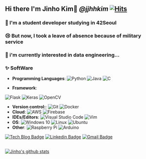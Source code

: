 ## Hi there I'm Jinho Kim👋 ***@jjhhkim*** [![Hits](https://hits.seeyoufarm.com/api/count/incr/badge.svg?url=https%3A%2F%2Fgithub.com%2Fkimjinho1)](https://hits.seeyoufarm.com)

<!--
[![Solved.ac
프로필](http://mazassumnida.wtf/api/v2/generate_badge?boj=jjhhkim)](https://solved.ac/jjhhkim)

[![jinhokim's 42 stats](https://badge42.herokuapp.com/api/stats/jinhokim)](https://github.com/JaeSeoKim/badge42)  
-->

### 🔭 I'm a student developer studying in 42Seoul

### 😢 But now, I took a leave of absence because of military service

### 🚀 i'm currently interested in data engineering...
<!-- ### 😄 You can check my CV [here](https://www.notion.so/Jinho-Kim-b84a37e6fa414a0593d2d6d42e854370)   -->

<!--
### 🎓 Education  
* Undergraduate student in Dept. of Electronics Engineering, Incheon National University (2017.03 ~)  
* Expected date of graduation: 2023.02

<img src="https://img.shields.io/badge/PyTorch-EE4C2C?style=flat-square&logo=PyTorch&logoColor=white"/></a>
-->

### ✨ SoftWare
* **Programming Languages**: 
![Python](https://img.shields.io/badge/python-%2314354C.svg?style=flat-square&logo=python&logoColor=white)
![Java](https://img.shields.io/badge/java-%23ED8B00.svg?style=flat-square&logo=java&logoColor=white)
![C](https://img.shields.io/badge/c-%2300599C.svg?style=flat-square&logo=c&logoColor=white)
<!-- ![R](https://img.shields.io/badge/r-%23276DC3.svg?style=flat-square&logo=r&logoColor=white) -->
<!-- ![Dart](https://img.shields.io/badge/dart-%230175C2.svg?style=flat-square&logo=dart&logoColor=white) -->
* **Framework**: 
<!-- ![TensorFlow](https://img.shields.io/badge/TensorFlow-%23FF6F00.svg?style=flat-square&logo=TensorFlow&logoColor=white) -->
![Flask](https://img.shields.io/badge/flask-%23000.svg?style=flat-square&logo=flask&logoColor=white)
![Keras](https://img.shields.io/badge/Keras-%23D00000.svg?style=flat-square&logo=Keras&logoColor=white)
![OpenCV](https://img.shields.io/badge/opencv-%23white.svg?style=flat-square&logo=opencv&logoColor=white)
<!-- ![Flutter](https://img.shields.io/badge/Flutter-%2302569B.svg?style=flat-square&logo=Flutter&logoColor=white) -->
* **Version control:**: 
![Git](https://img.shields.io/badge/git-%23F05033.svg?style=flat-square&logo=git&logoColor=white)
![Docker](https://img.shields.io/badge/docker-%230db7ed.svg?style=flat-square&logo=docker&logoColor=white)
* **Cloud**:
![AWS](https://img.shields.io/badge/AWS-%23FF9900.svg?style=flat-square&logo=amazon-aws&logoColor=white)
![Firebase](https://img.shields.io/badge/firebase-%23039BE5.svg?style=flat-square&logo=firebase)
* **IDEs/Editors**:
![Visual Studio Code](https://img.shields.io/badge/VisualStudioCode-0078d7.svg?style=flat-square&logo=visual-studio-code&logoColor=white)
![Vim](https://img.shields.io/badge/VIM-%2311AB00.svg?style=flat-square&logo=vim&logoColor=white)
* **OS**: 
![Windows 10](https://img.shields.io/badge/Windows-0078D6?style=flat-square&logo=windows&logoColor=white)
![Linux](https://img.shields.io/badge/Linux-FCC624?style=flat-square&logo=linux&logoColor=black)
![Ubuntu](https://img.shields.io/badge/Ubuntu-E95420?style=flat-square&logo=ubuntu&logoColor=white)
* **Other**: 
![Raspberry Pi](https://img.shields.io/badge/-RaspberryPi-C51A4A?style=flat-square&logo=Raspberry-Pi)
![Arduino](https://img.shields.io/badge/-Arduino-00979D?style=flat-square&logo=Arduino&logoColor=white)


[![Tech Blog Badge](http://img.shields.io/badge/-Tech%20blog-black?style=flat-square&logo=github&link=https://jinho-study.tistory.com//)](https://jinho-study.tistory.com//) [![Linkedin Badge](https://img.shields.io/badge/-LinkedIn-blue?style=flat-square&logo=Linkedin&logoColor=white&link=https://www.linkedin.com/in/jinho-kim-a08452191/)](https://www.linkedin.com/in/jinho-kim-a08452191/) [![Gmail Badge](https://img.shields.io/badge/-Gmail-d14836?style=flat-square&logo=Gmail&logoColor=white&link=mailto:dlfhgk62@gmail.com)](mailto:dlfhgk62@gmail.com)
<br></br>  

[![Jinho's github stats](https://github-readme-stats.vercel.app/api?username=kimjinho1)](https://github.com/anuraghazra/github-readme-stats)  


<!-- 
[![Instagram Badge](https://img.shields.io/badge/-Instagram-dd2a7b?style=flat-square&logo=instagram&logoColor=white&link=https://www.instagram.com/jinho.v2//)](https://www.instagram.com/jinho.v2/)
- 🔭 I’m currently working on ...
- 🌱 I’m currently learning ...
- 👯 I’m looking to collaborate on ...
- 🤔 I’m looking for help with ...
- 💬 Ask me about ...
- 📫 How to reach me: ...
- 😄 Pronouns: ...
- ⚡ Fun fact: ...
-->
